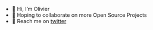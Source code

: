 - 👋 Hi, I’m Olivier
- 👀 Hoping to collaborate on more Open Source Projects
- 🦆 Reach me on [twitter](https://twitter.com/gamachexx3)

